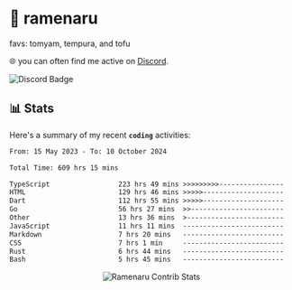 # 🍜 ramenaru
favs: tomyam, tempura, and tofu

🌐 you can often find me active on [Discord](https://discordapp.com/users/503291004200157185).

![Discord Badge](https://dcbadge.vercel.app/api/shield/503291004200157185)

## 📊 Stats

Here's a summary of my recent **`coding`** activities:

<!--START_SECTION:waka-->

```txt
From: 15 May 2023 - To: 10 October 2024

Total Time: 609 hrs 15 mins

TypeScript                 223 hrs 49 mins >>>>>>>>>----------------   36.74 %
HTML                       129 hrs 46 mins >>>>>--------------------   21.30 %
Dart                       112 hrs 55 mins >>>>>--------------------   18.53 %
Go                         56 hrs 27 mins  >>-----------------------   09.27 %
Other                      13 hrs 36 mins  >------------------------   02.23 %
JavaScript                 11 hrs 11 mins  -------------------------   01.84 %
Markdown                   7 hrs 20 mins   -------------------------   01.20 %
CSS                        7 hrs 1 min     -------------------------   01.15 %
Rust                       6 hrs 44 mins   -------------------------   01.11 %
Bash                       5 hrs 45 mins   -------------------------   00.95 %
```

<!--END_SECTION:waka-->

<div style="text-align: center;">
   <img align="center" src="https://github-readme-streak-stats.herokuapp.com/?user=Ramenaru&theme=dark&card_width=520" alt="Ramenaru Contrib Stats" />
</div>

